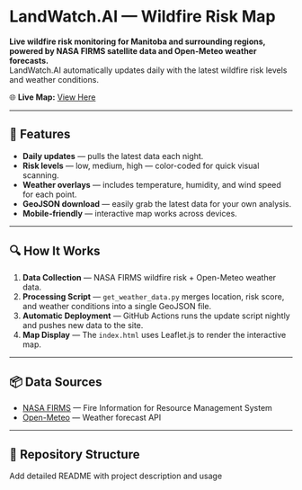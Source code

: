 # LandWatch.AI — Wildfire Risk Map

**Live wildfire risk monitoring for Manitoba and surrounding regions, powered by NASA FIRMS satellite data and Open-Meteo weather forecasts.**  
LandWatch.AI automatically updates daily with the latest wildfire risk levels and weather conditions.

🌐 **Live Map:** [View Here](https://mojoblitz.github.io/landwatch.ai/)

---

## 📍 Features
- **Daily updates** — pulls the latest data each night.
- **Risk levels** — low, medium, high — color-coded for quick visual scanning.
- **Weather overlays** — includes temperature, humidity, and wind speed for each point.
- **GeoJSON download** — easily grab the latest data for your own analysis.
- **Mobile-friendly** — interactive map works across devices.

---

## 🔍 How It Works
1. **Data Collection** — NASA FIRMS wildfire risk + Open-Meteo weather data.
2. **Processing Script** — `get_weather_data.py` merges location, risk score, and weather conditions into a single GeoJSON file.
3. **Automatic Deployment** — GitHub Actions runs the update script nightly and pushes new data to the site.
4. **Map Display** — The `index.html` uses Leaflet.js to render the interactive map.

---

## 📦 Data Sources
- [NASA FIRMS](https://firms.modaps.eosdis.nasa.gov/) — Fire Information for Resource Management System
- [Open-Meteo](https://open-meteo.com/) — Weather forecast API

---

## 📂 Repository Structure
Add detailed README with project description and usage
